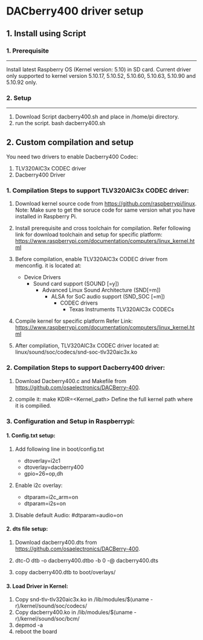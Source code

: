 # DACberry400 driver setup

## 1. Install using Script

### 1. Prerequisite
------------------------------------------------------------
Install latest Raspberry OS (Kernel version: 5.10) in SD card. 
Current driver only supported to kernel version 5.10.17, 5.10.52, 5.10.60, 5.10.63, 5.10.90 and 5.10.92 only.

### 2. Setup
------------------------------------------------------------
1. Download Script dacberry400.sh and place in /home/pi directory.
2. run the script.
    bash dacberry400.sh

## 2. Custom compilation and setup

You need two drivers to enable Dacberry400 Codec:

1) TLV320AIC3x CODEC driver
2) Dacberry400 Driver

### 1. Compilation Steps to support TLV320AIC3x CODEC driver:

1) Download kernel source code from https://github.com/raspberrypi/linux. 
   Note: Make sure to get the soruce code for same version what you have installed in Raspberry Pi.

2) Install prerequisite and cross toolchain for compilation. Refer following link for download toolchain and setup for specific platform: 
   https://www.raspberrypi.com/documentation/computers/linux_kernel.html
   
3) Before compilation, enable TLV320AIC3x CODEC driver from menconfig.
   it is located at:
   - Device Drivers
     - Sound card support (SOUND [=y])
	   - Advanced Linux Sound Architecture (SND[=m])
	     - ALSA for SoC audio support (SND_SOC [=m])
		   - CODEC drivers
			 - Texas Instruments TLV320AIC3x CODECs
4) Compile kernel for specific platform
	Refer Link: https://www.raspberrypi.com/documentation/computers/linux_kernel.html
	
5) After compilation, TLV320AIC3x CODEC driver located at:
	linux/sound/soc/codecs/snd-soc-tlv320aic3x.ko

### 2. Compilation Steps to support Dacberry400 driver:

1) Download Dacberry400.c and Makefile from https://github.com/osaelectronics/DACBerry-400.

2) compile it: make KDIR=<Kernel_path>
	Define the full kernel path where it is compilied.

	
### 3. Configuration and Setup in Raspberrypi:

#### 1. Config.txt setup:

1) Add following line in boot/config.txt
    - dtoverlay=i2c1
	- dtoverlay=dacberry400
	- gpio=26=op,dh
 
2) Enable i2c overlay:
	- dtparam=i2c_arm=on
	- dtparam=i2s=on
	
3) Disable default Audio: 
	#dtparam=audio=on
	
#### 2. dts file setup:

1) Download dacberry400.dts from https://github.com/osaelectronics/DACBerry-400.

2) dtc-O dtb -o dacberry400.dtbo -b 0 -@ dacberry400.dts

3) copy dacberry400.dtb to boot/overlays/

#### 3. Load Driver in Kernel:

1) Copy snd-tlv-tlv320aic3x.ko in /lib/modules/$(uname -r)/kernel/sound/soc/codecs/
2) Copy dacberry400.ko in /lib/modules/$(uname -r)/kernel/sound/soc/bcm/
3) depmod -a
4) reboot the board
